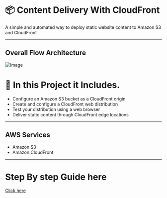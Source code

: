 
# 📦 Content Delivery With CloudFront

A simple and automated way to deploy static website content to Amazon S3 and CloudFront

---
### 


## Overall Flow Architecture 

![Image](https://github.com/niyush97/content-deploy-with-CloudFront/blob/main/image.png)





# 🎯 In this Project it Includes.

- Configure an Amazon S3 bucket as a CloudFront origin
- Create and configure a CloudFront web distribution
- Test your distribution using a web browser
- Deliver static content through CloudFront edge locations



---




## AWS Services 

- Amazon S3
- Amazon CloudFront


---




# Step By step Guide here 

[Click here](https://www.notion.so/Content-Delivery-With-CloudFront-204ce17158148092823df5b1554bf87c?source=copy_link)



